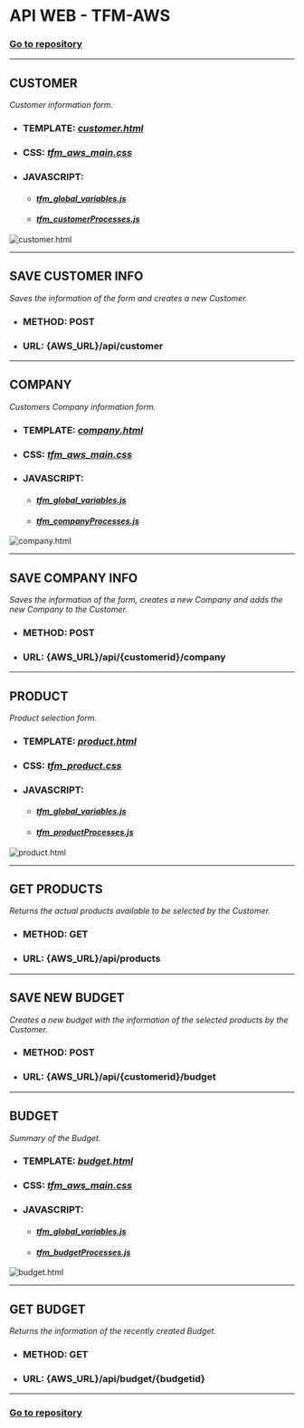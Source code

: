 # API WEB - TFM-AWS

### [Go to repository](https://github.com/Gabriel-Acevedo/tfm-aws)

***

## CUSTOMER

_Customer information form._

* ### TEMPLATE: [_customer.html_](https://github.com/Gabriel-Acevedo/tfm-aws/blob/master/src/resources/templates/customer.html)

* ### CSS: [_tfm_aws_main.css_](https://github.com/Gabriel-Acevedo/tfm-aws/blob/master/src/resources/static/css/tfm_aws_main.css)

* ### JAVASCRIPT:
    - #### [_tfm_global_variables.js_](https://github.com/Gabriel-Acevedo/tfm-aws/blob/master/src/resources/static/js/tfm_global_variables.js)
    - #### [_tfm_customerProcesses.js_](https://github.com/Gabriel-Acevedo/tfm-aws/blob/master/src/resources/static/js/tfm_customerProcesses.js)

![customer.html](../images/webTemplates/customer.png)

***	

## SAVE CUSTOMER INFO

_Saves the information of the form and creates a new Customer._

* ### METHOD: POST

* ### URL:  {AWS_URL}/api/customer 

***


## COMPANY

_Customers Company information form._

* ### TEMPLATE: [_company.html_](https://github.com/Gabriel-Acevedo/tfm-aws/blob/master/src/resources/templates/company.html)

* ### CSS: [_tfm_aws_main.css_](https://github.com/Gabriel-Acevedo/tfm-aws/blob/master/src/resources/static/css/tfm_aws_main.css)

* ### JAVASCRIPT:
    - #### [_tfm_global_variables.js_](https://github.com/Gabriel-Acevedo/tfm-aws/blob/master/src/resources/static/js/tfm_global_variables.js)
    - #### [_tfm_companyProcesses.js_](https://github.com/Gabriel-Acevedo/tfm-aws/blob/master/src/resources/static/js/tfm_companyProcesses.js)

![company.html](../images/webTemplates/company.png)

***

## SAVE COMPANY INFO

_Saves the information of the form, creates a new Company and adds the new Company to the Customer._

* ### METHOD: POST

* ### URL:  {AWS_URL}/api/{customerid}/company 

***

## PRODUCT

_Product selection form._

* ### TEMPLATE: [_product.html_](https://github.com/Gabriel-Acevedo/tfm-aws/blob/master/src/resources/templates/product.html)

* ### CSS: [_tfm_product.css_](https://github.com/Gabriel-Acevedo/tfm-aws/blob/master/src/resources/static/css/tfm_product.css)

* ### JAVASCRIPT:
    - #### [_tfm_global_variables.js_](https://github.com/Gabriel-Acevedo/tfm-aws/blob/master/src/resources/static/js/tfm_global_variables.js)
    - #### [_tfm_productProcesses.js_](https://github.com/Gabriel-Acevedo/tfm-aws/blob/master/src/resources/static/js/tfm_productProcesses.js)

![product.html](../images/webTemplates/product.png)

***

## GET PRODUCTS

_Returns the actual products available to be selected by the Customer._

* ### METHOD: GET

* ### URL:  {AWS_URL}/api/products

***

## SAVE NEW BUDGET

_Creates a new budget with the information of the selected products by the Customer._

* ### METHOD: POST

* ### URL:  {AWS_URL}/api/{customerid}/budget

***

## BUDGET

_Summary of the Budget._

* ### TEMPLATE: [_budget.html_](https://github.com/Gabriel-Acevedo/tfm-aws/blob/master/src/resources/templates/budget.html)

* ### CSS: [_tfm_aws_main.css_](https://github.com/Gabriel-Acevedo/tfm-aws/blob/master/src/resources/static/css/tfm_aws_main.css)

* ### JAVASCRIPT:
    - #### [_tfm_global_variables.js_](https://github.com/Gabriel-Acevedo/tfm-aws/blob/master/src/resources/static/js/tfm_global_variables.js)
    - #### [_tfm_budgetProcesses.js_](https://github.com/Gabriel-Acevedo/tfm-aws/blob/master/src/resources/static/js/tfm_budgetProcesses.js)

![budget.html](../images/webTemplates/budget.png)

***

## GET BUDGET

_Returns the information of the recently created Budget._

* ### METHOD: GET

* ### URL:  {AWS_URL}/api/budget/{budgetid}

***

### [Go to repository](https://github.com/Gabriel-Acevedo/tfm-aws)